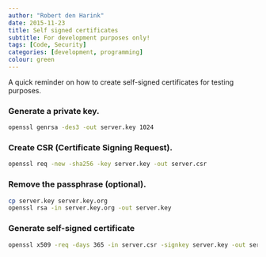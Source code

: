 ```yaml
---
author: "Robert den Harink"
date: 2015-11-23
title: Self signed certificates
subtitle: For development purposes only!
tags: [Code, Security]
categories: [development, programming]
colour: green
---
```


A quick reminder on how to create self-signed certificates for testing purposes.

### Generate a private key.
```bash
openssl genrsa -des3 -out server.key 1024
```

### Create CSR (Certificate Signing Request).
```bash
openssl req -new -sha256 -key server.key -out server.csr
```

### Remove the passphrase (optional).
```bash
cp server.key server.key.org
openssl rsa -in server.key.org -out server.key
```

### Generate self-signed certificate
```bash
openssl x509 -req -days 365 -in server.csr -signkey server.key -out server.crt
```

